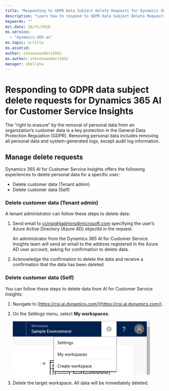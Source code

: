 ```yaml
---
title: "Responding to GDPR Data Subject Delete Requests for Dynamics 365 AI for Customer Service Insights"
description: "Learn how to respond​ to GDPR Data Subject Delete Requests for Dynamics 365 AI for Customer Service Insights."
keywords: ""
ms\.date: 10/31/2018
ms.service:
  - "dynamics-365-ai"
ms.topic: article
ms.assetid: 
author: stevesaunders1952
ms.author: stevesaunders1952
manager: shellyha
---
```


# Responding to GDPR data subject delete requests for Dynamics 365 AI for Customer Service Insights

The “right to erasure” by the removal of personal data from an organization’s customer data is a key protection in the General Data Protection Regulation (GDPR). Removing personal data includes removing all personal data and system-generated logs, except audit log information.

## Manage delete requests

Dynamics 365 AI for Customer Service Insights offers the following experiences to delete personal data for a specific user:

* Delete customer data (Tenant admin)
* Delete customer data (Self)

### Delete customer data (Tenant admin)

A tenant administrator can follow these steps to delete data:

1. Send email to ccinsightadmins@microsoft.com specifying the user’s Azure Active Directory (Azure AD) objectId in the request.

    An administrator from the Dynamics 365 AI for Customer Service Insights team will send an email to the address registered in the Azure AD user account, asking for confirmation to delete data.
2. Acknowledge the confirmation to delete the data and receive a confirmation that the data has been deleted.

### Delete customer data (Self)

You can follow these steps to delete data from AI for Customer Service Insights:

1. Navigate to [https://csi.ai.dynamics.com/](https://csi.ai.dynamics.com/).
2. On the Settings menu, select **My workspaces**.

    ![Delete data](media/ai-csi-gdpr-delete.png)

3. Delete the target workspace. All data will be immediately deleted.
